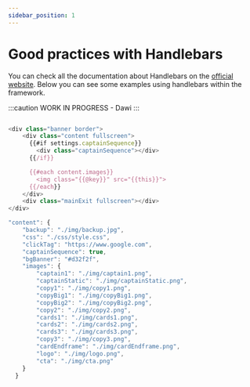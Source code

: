 ```yaml
---
sidebar_position: 1
---
```


# Good practices with Handlebars

You can check all the documentation about Handlebars on the [official website](https://handlebarsjs.com/guide/#what-is-handlebars). Below you can see some examples using handlebars within the framework.

:::caution
WORK IN PROGRESS - Dawi
:::


```js title="/src/shared/index.hbs"

<div class="banner border">
    <div class="content fullscreen">
      {{#if settings.captainSequence}}
        <div class="captainSequence"></div>
      {{/if}}

      {{#each content.images}}
        <img class="{{@key}}" src="{{this}}">
      {{/each}}
    </div>
    <div class="mainExit fullscreen"></div>
</div>
```


```js title="/src/300x250/.richmediarc"
"content": {
    "backup": "./img/backup.jpg",
    "css": "./css/style.css",
    "clickTag": "https://www.google.com",
    "captainSequence": true,
    "bgBanner": "#d32f2f",
    "images": {
        "captain1": "./img/captain1.png",
        "captainStatic": "./img/captainStatic.png",
        "copy1": "./img/copy1.png",
        "copyBig1": "./img/copyBig1.png",
        "copyBig2": "./img/copyBig2.png",
        "copy2": "./img/copy2.png",
        "cards1": "./img/cards1.png",
        "cards2": "./img/cards2.png",
        "cards3": "./img/cards3.png",
        "copy3": "./img/copy3.png",
        "cardEndframe": "./img/cardEndframe.png",
        "logo": "./img/logo.png",
        "cta": "./img/cta.png"
    }
  }

```